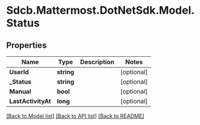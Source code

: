 # Sdcb.Mattermost.DotNetSdk.Model.Status
## Properties

Name | Type | Description | Notes
------------ | ------------- | ------------- | -------------
**UserId** | **string** |  | [optional] 
**_Status** | **string** |  | [optional] 
**Manual** | **bool** |  | [optional] 
**LastActivityAt** | **long** |  | [optional] 

[[Back to Model list]](../README.md#documentation-for-models) [[Back to API list]](../README.md#documentation-for-api-endpoints) [[Back to README]](../README.md)

